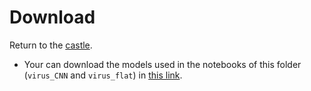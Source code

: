 # Download

Return to the [castle](https://github.com/Nkluge-correa/teeny-tiny_castle).

- Your can download the models used in the notebooks of this folder (`virus_CNN` and `virus_flat`) in [this link](https://drive.google.com/uc?export=download&id=).
